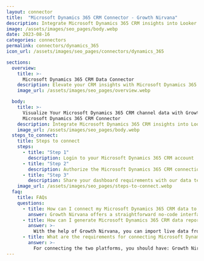 ```yaml
---
layout: connector
title:  "Microsoft Dynamics 365 CRM Connector - Growth Nirvana"
description: Integrate Microsoft Dynamics 365 CRM insights into Looker Studio for comprehensive CRM analytics that guide your customer-centric strategies.
image: /assets/images/seo_pages/body.webp
date: 2023-08-16
categories: connectors
permalink: connectors/dynamics_365
icon_url: /assets/images/seo_pages/connectors/dynamics_365

sections:
  overview:
    title: >-
      Microsoft Dynamics 365 CRM Data Connector
    description: Elevate your CRM insights with Microsoft Dynamics 365 CRM integration. Seamlessly merge customer relationship data from Microsoft Dynamics 365 CRM with Looker Studio's analytical capabilities, unlocking insights that drive customer engagement strategies, sales performance, and operational excellence.
    image_url: /assets/images/seo_pages/overview.webp

  body:
    title: >-
      Visualize Your Microsoft Dynamics 365 CRM channel data with Growth Nirvana's
      Microsoft Dynamics 365 CRM Connector
    description: Integrate Microsoft Dynamics 365 CRM insights into Looker Studio for comprehensive CRM analytics that guide your customer-centric strategies.
    image_url: /assets/images/seo_pages/body.webp
  steps_to_connect:
    title: Steps to connect
    steps:
      - title: "Step 1"
        description: Login to your Microsoft Dynamics 365 CRM account
      - title: "Step 2"
        description: Authorize the Microsoft Dynamics 365 CRM connection to send data to Growth Nirvana
      - title: "Step 3"
        description: Share your dashboard requirements with our data team. We will build the report for you.
    image_url: /assets/images/seo_pages/steps-to-connect.webp
  faq:
    title: FAQs
    questions:
      - title: How can I connect my Microsoft Dynamics 365 CRM data to Google Data Studio/Looker Studio?
        answer: Growth Nirvana offers a straightforward no-code interface to connect to Microsoft Dynamics 365 CRM data sources.
      - title: How can I generate Microsoft Dynamics 365 CRM data reports in Looker Studio?
        answer: >-
          With the help of Growth Nirvana, you can import live data from Microsoft Dynamics 365 CRM into Looker Studio. These data can be viewed in charts, tables, and dashboards to generate branded reports that can be shared instantly.
      - title: What are the requirements for connecting Microsoft Dynamics 365 CRM and Looker Studio?
        answer: >-
          For connecting the two platforms, you should have: Growth Nirvana Account and Microsoft Dynamics 365 CRM Ads Account
---
```

